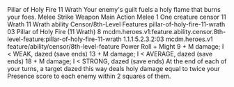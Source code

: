 <ability>
  <name>Pillar of Holy Fire</name>
  <cost>11 Wrath</cost>
  <flavor>Your enemy&apos;s guilt fuels a holy flame that burns your foes.</flavor>
  <keywords>
    <keyword>Melee</keyword>
    <keyword>Strike</keyword>
    <keyword>Weapon</keyword>
  </keywords>
  <type>Main Action</type>
  <distance>Melee 1</distance>
  <target>One creature</target>
  <metadata>
    <class>censor</class>
    <cost>11 Wrath</cost>
    <cost_amount>11</cost_amount>
    <cost_resource>Wrath</cost_resource>
    <feature_type>ability</feature_type>
    <file_dpath>Censor/8th-Level Features</file_dpath>
    <item_id>pillar-of-holy-fire-11-wrath</item_id>
    <item_index>03</item_index>
    <item_name>Pillar of Holy Fire (11 Wrath)</item_name>
    <level>8</level>
    <scc>mcdm.heroes.v1:feature.ability.censor.8th-level-feature:pillar-of-holy-fire-11-wrath</scc>
    <scdc>1.1.1:5.2.3.2:03</scdc>
    <source>mcdm.heroes.v1</source>
    <type>feature/ability/censor/8th-level-feature</type>
  </metadata>
  <effects>
    <effect type="roll">
      <roll>Power Roll + Might</roll>
      <t1>9 + M damage; I &lt; WEAK, dazed (save ends)</t1>
      <t2>13 + M damage; I &lt; AVERAGE, dazed (save ends)</t2>
      <t3>18 + M damage; I &lt; STRONG, dazed (save ends)</t3>
    </effect>
    <effect type="mundane">At the end of each of your turns, a target dazed this way deals holy damage equal to twice your Presence score to each enemy within 2 squares of them.</effect>
  </effects>
</ability>
